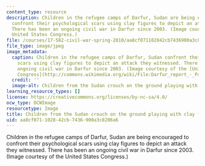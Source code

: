 ```yaml
---
content_type: resource
description: Children in the refugee camps of Darfur, Sudan are being encouraged to
  confront their psychological scars using clay figures to depict an attack they witnessed.
  There has been an ongoing civil war in Darfur since 2003. (Image courtesy of the
  United States Congress.)
file: /courses/17-582-civil-war-spring-2010/aa8cf071102842cb7436900a3c8206a6_17-582s10.jpg
file_type: image/jpeg
image_metadata:
  caption: Children in the refugee camps of Darfur, Sudan confront their psychological
    scars using clay figures to depict an attack they witnessed. There has been an
    ongoing civil war in Darfur since 2003. (Image courtesy of the [United States
    Congress](http://commons.wikimedia.org/wiki/File:Darfur_report_-_Page_7_Image_1.jpg).)
  credit: ''
  image-alt: Children from the Sudan crouch on the ground playing with clay figures.
learning_resource_types: []
license: https://creativecommons.org/licenses/by-nc-sa/4.0/
ocw_type: OCWImage
resourcetype: Image
title: Children from the Sudan crouch on the ground playing with clay figures
uid: aa8cf071-1028-42cb-7436-900a3c8206a6
---
```

Children in the refugee camps of Darfur, Sudan are being encouraged to confront their psychological scars using clay figures to depict an attack they witnessed. There has been an ongoing civil war in Darfur since 2003. (Image courtesy of the United States Congress.)